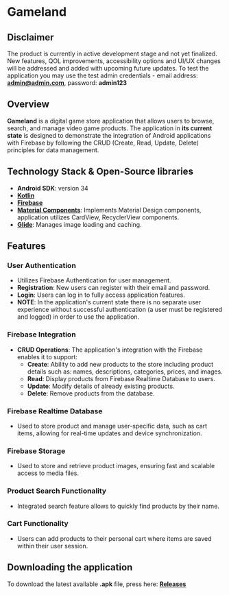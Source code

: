 # Gameland

## Disclaimer
The product is currently in active development stage and not yet finalized. New features, QOL improvements, accessibility options and UI/UX changes will be addressed and added with upcoming future updates. 
To test the application you may use the test admin credentials - email address: **admin@admin.com**, password: **admin123**

## Overview
**Gameland** is a digital game store application that allows users to browse, search, and manage video game products. The application in **its current state** is designed to demonstrate the integration of Android applications with Firebase by following the CRUD (Create, Read, Update, Delete) principles for data management. 

## Technology Stack & Open-Source libraries
- **Android SDK**: version 34
- **[Kotlin](https://kotlinlang.org/docs/home.html)**
- **[Firebase](https://firebase.google.com/products/database)**
- **[Material Components](https://material.io/develop/android)**: Implements Material Design components, application utilizes CardView, RecyclerView components. 
- **[Glide](https://bumptech.github.io/glide/)**: Manages image loading and caching.
  
## Features

### User Authentication
  - Utilizes Firebase Authentication for user management.
  - **Registration**: New users can register with their email and password.
  - **Login**: Users can log in to fully access application features.
- **NOTE**: In the application's current state there is no separate user experience without successful authentication (a user must be registered and logged) in order to use the application.

### Firebase Integration
- **CRUD Operations**: The application's integration with the Firebase enables it to support:
  - **Create**: Ability to add new products to the store including product details such as: names, descriptions, categories, prices, and images.
  - **Read**:   Display products from Firebase Realtime Database to users.
  - **Update**: Modify details of already existing products.
  - **Delete**: Remove products from the database.

### Firebase Realtime Database
  - Used to store product and manage user-specific data, such as cart items, allowing for real-time updates and device synchronization.

### Firebase Storage
  - Used to store and retrieve product images, ensuring fast and scalable access to media files.

### Product Search Functionality
  - Integrated search feature allows to quickly find products by their name.

### Cart Functionality
  - Users can add products to their personal cart where items are saved within their user session.

## Downloading the application
To download the latest available **.apk** file, press here: **[Releases](https://github.com/alenasla/Gameland/releases)**





    
